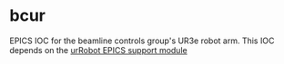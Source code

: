 # bcur

EPICS IOC for the beamline controls group's UR3e robot arm.
This IOC depends on the [urRobot EPICS support module](https://github.com/nmarks99/epics-urRobot)
